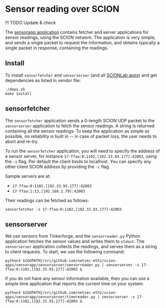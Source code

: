 # Sensor reading over SCION

!!! TODO
    Update & check

The [sensorapp application](https://github.com/netsec-ethz/scion-apps/) contains fetcher and server applications for sensor readings, using the SCION network. The application is very simple, and sends a single packet to request the information, and obtains typically a single packet in response, containing the readings.

## Install

To install `sensorfetcher` and `sensorserver` (and all [SCIONLab apps](https://github.com/netsec-ethz/scion-apps)) and get dependencies as listed in vendor file:
```shell
./deps.sh
make install
```

## sensorfetcher

The `sensorfetcher` application sends a 0-length SCION UDP packet to the `sensorserver` application to fetch the sensor readings. A string is returned containing all the sensor readings. To keep the application as simple as possible, no reliability is built in -- in case of packet loss, the user needs to abort and re-try.

To run the `sensorfetcher` application, you will need to specify the address of a sensor server, for instance `17-ffaa:0:1102,[192.33.93.177]:42003`, using the `-s` flag. Per default the client binds to localhost. You can specify any other client SCION address by providing the `-c` flag.

Sample servers are at:

* `17-ffaa:0:1102,[192.33.93.177]:42003`
* `17-ffaa:1:13,[192.168.1.79]:42003`

Their readings can be fetched as follows:

```shell
sensorfetcher -s 17-ffaa:0:1102,[192.33.93.177]:42003
```

## sensorserver

We use sensors from Tinkerforge, and the `sensorreader.py` Python application fetches the sensor values and writes them to `stdout`. The `sensorserver` application collects the readings, and serves them as a string to client requests. To start, we use the following command:

```shell
python3 ${GOPATH}/src/github.com/netsec-ethz/scion-apps/sensorapp/sensorserver/sensorreader.py | sensorserver -s 17-ffaa:0:1102,[192.33.93.177]:42003 &
```

If you do not have any sensor information available, then you can use a simple time application that reports the current time on your system:

```shell
python3 ${GOPATH}/src/github.com/netsec-ethz/scion-apps/sensorapp/sensorserver/timereader.py | sensorserver -s 17-ffaa:0:1102,[192.33.93.177]:42003 &
```
